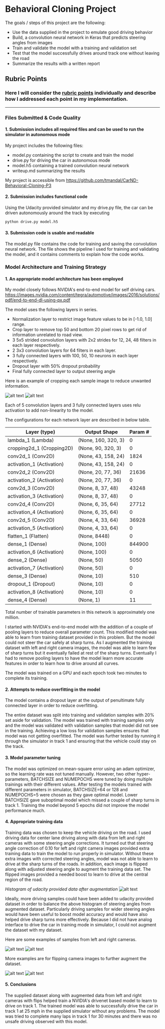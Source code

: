 # Behavioral Cloning Project

The goals / steps of this project are the following:
* Use the data supplied in the project to emulate good driving behavior
* Build, a convolution neural network in Keras that predicts steering angles from images
* Train and validate the model with a training and validation set
* Test that the model successfully drives around track one without leaving the road
* Summarize the results with a written report

## Rubric Points
### Here I will consider the [rubric points](https://review.udacity.com/#!/rubrics/432/view) individually and describe how I addressed each point in my implementation.  

---
### Files Submitted & Code Quality

#### 1. Submission includes all required files and can be used to run the simulator in autonomous mode

My project includes the following files:
* model.py containing the script to create and train the model
* drive.py for driving the car in autonomous mode
* model.h5 containing a trained convolution neural network 
* writeup.md summarizing the results

My project is accessible from https://github.com/tmandal/CarND-Behavioral-Cloning-P3

#### 2. Submission includes functional code
Using the Udacity provided simulator and my drive.py file, the car can be driven autonomously around the track by executing 
```sh
python drive.py model.h5
```

#### 3. Submission code is usable and readable

The model.py file contains the code for training and saving the convolution neural network. The file shows the pipeline I used for training and validating the model, and it contains comments to explain how the code works.

### Model Architecture and Training Strategy

#### 1. An appropriate model architecture has been employed

My model closely follows NVIDIA's end-to-end model for self driving cars. 
    https://images.nvidia.com/content/tegra/automotive/images/2016/solutions/pdf/end-to-end-dl-using-px.pdf

The model uses the following layers in series.
* Normalization layer to restrict image feature values to be in [-1.0, 1.0] range.
* Crop layer to remove top 50 and bottom 20 pixel rows to get rid of information unrelated to road view.
* 3 5x5 strided convolution layers with 2x2 strides for 12, 24, 48 filters in each layer respectively.
* 2 3x3 convolution layers for 64 filters in each layer.
* 3 fully connected layers with 100, 50, 10 neurons in each layer respectively.
* Dropout layer with 50% dropout probability 
* Final fully connected layer to output steering angle

Here is an example of cropping each sample image to reduce unwanted information.

![alt text][image_sample_center_noflip]
![alt text][image_sample_center_noflip_cropped]

Each of 5 convolution layers and 3 fully connected layers uses relu activation to add non-linearity to the model.

The configurations for each network layer are described in below table.

Layer (type)                 |Output Shape              |Param #   
--- | --- | ---
lambda_1 (Lambda)            |(None, 160, 320, 3)       |0         
cropping2d_1 (Cropping2D)    |(None, 90, 320, 3)        |0         
conv2d_1 (Conv2D)            |(None, 43, 158, 24)       |1824      
activation_1 (Activation)    |(None, 43, 158, 24)       |0         
conv2d_2 (Conv2D)            |(None, 20, 77, 36)        |21636     
activation_2 (Activation)    |(None, 20, 77, 36)        |0         
conv2d_3 (Conv2D)            |(None, 8, 37, 48)         |43248   
activation_3 (Activation)    |(None, 8, 37, 48)         |0         
conv2d_4 (Conv2D)            |(None, 6, 35, 64)         |27712     
activation_4 (Activation)    |(None, 6, 35, 64)         |0         
conv2d_5 (Conv2D)            |(None, 4, 33, 64)         |36928     
activation_5 (Activation)    |(None, 4, 33, 64)         |0         
flatten_1 (Flatten)          |(None, 8448)              |0         
dense_1 (Dense)              |(None, 100)               |844900    
activation_6 (Activation)    |(None, 100)               |0         
dense_2 (Dense)              |(None, 50)                |5050      
activation_7 (Activation)    |(None, 50)                |0         
dense_3 (Dense)              |(None, 10)                |510       
dropout_1 (Dropout)          |(None, 10)                |0         
activation_8 (Activation)    |(None, 10)                |0         
dense_4 (Dense)              |(None, 1)                 |11        

Total number of trainable parameters in this network is approximately one million. 

I started with NVIDIA's end-to-end model with the addition of a couple of pooling layers to reduce overall parameter count. This modified model was able to learn from training dataset provided in this problem. But the model could not steer the car safely at sharp turns. As I augmented the training dataset with left and right camera images, the model was able to learn few of sharp turns but it eventually failed at rest of the sharp turns. Eventually I had to remove pooling layers to have the model learn more accurate features in order to learn how to drive around all curves.

The model was trained on a GPU and each epoch took two minutes to complete its training.

#### 2. Attempts to reduce overfitting in the model

The model contains a dropout layer at the output of penultimate fully connected layer in order to reduce overfitting. 

The entire dataset was split into training and validation samples with 20% set aside for validation. The model was trained with training samples only and the model was validated with validation samples that model did not see in the training. Achieving a low loss for validation samples ensures that model was not getting overfitted. The model was further tested by running it through the simulator in track 1 and ensuring that the vehicle could stay on the track.

#### 3. Model parameter tuning

The model was optimized on mean-square error using an adam optimizer, so the learning rate was not tuned manually. However, two other hyper-parameters, BATCHSIZE and NUMEPOCHS were tuned by doing multiple trainings with their different values. After testing the models trained with different parameters in simulator, BATCHSIZE=64 or 128 and NUMEPOCHS=5 were chosen as they gave optimal model. Lower BATCHSIZE gave suboptimal model which missed a couple of sharp turns in track 1. Training the model beyond 5 epochs did not improve the model performance much.

#### 4. Appropriate training data

Training data was chosen to keep the vehicle driving on the road. I used driving data for center lane driving along with data from left and right cameras with some steering angle corrections. It turned out that steering angle correction of 0.10 for left and right camera images provided extra training data to train the model to run properly in simulator. Without these extra images with corrected steering angles, model was not able to learn to drive at the sharp turns of the roads. In addition, each image is flipped along with adjusted steering angle to augment the training data set. The flipped images provided a needed boost to learn to drive at the central region of the road.

*Histogram of udacity provided data after augmentation*
![alt text][image_histo]

Ideally, more driving samples could have been added to udacity provided dataset in order to balance the above histogram of steering angles from augmented dataset. Particularly driving samples for wider steering angles would have been useful to boost model accuracy and would have also helped drive sharp turns more effectively. Because I did not have analog interface to drive the car in training mode in simulator, I could not augment the dataset with my dataset.

Here are some examples of samples from left and right cameras.

![alt text][image_sample_left_noflip]
![alt text][image_sample_right_noflip]

More examples are for flipping camera images to further augment the dataset.

![alt text][image_sample_center_noflip]
![alt text][image_sample_center_flip]

#### 5. Conclusions

The supplied dataset along with augmented data from left and right cameras with flips helped train a NVIDIA's drivenet based model to learn to drive on track 1. The trained model was able to successfully drive the car in track 1 at 25 mph in the supplied simulator without any problems. The model was tried to complete many laps in track 1 for 30 minutes and there was no unsafe driving observed with this model.

[image_histo]: examples/histo3.jpg
[image_sample_center_noflip]: examples/sample_center_flipFalse.jpg
[image_sample_center_noflip_cropped]: examples/sample_center_flipFalse_cropped.jpg
[image_sample_left_noflip]: examples/sample_left_flipFalse.jpg
[image_sample_right_noflip]: examples/sample_right_flipFalse.jpg
[image_sample_center_flip]: examples/sample_center_flipTrue.jpg
